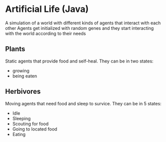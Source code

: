 # Artificial Life (Java)

A simulation of a world with different kinds of agents that interact with each other
Agents get initialized with random genes and they start interacting with the world according to their needs

## Plants
Static agents that provide food and self-heal. They can be in two states: 
* growing 
* being eaten

## Herbivores
Moving agents that need food and sleep to survice. They can be in 5 states:
* Idle
* Sleeping
* Scouting for food
* Going to located food
* Eating
